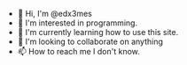 - 👋 Hi, I'm @edx3mes
- 👀 I'm interested in programming.
- 🌱 I'm currently learning how to use this site.
- 💞️ I'm looking to collaborate on anything
- 📫 How to reach me I don't know.

<!---
edx3mes/edx3mes is a ✨ special ✨ repository because its `README.md` (this file) appears on your GitHub profile.
You can click the Preview link to take a look at your changes.
--->
